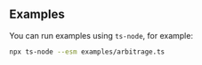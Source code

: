 ## Examples

You can run examples using `ts-node`, for example:

```bash
npx ts-node --esm examples/arbitrage.ts
```
